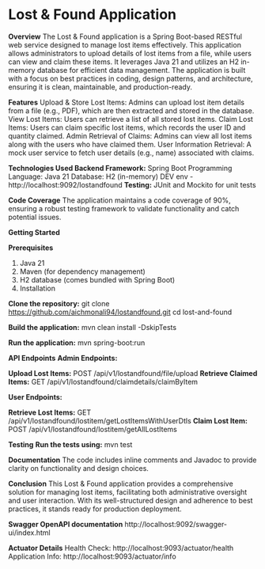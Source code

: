 # Lost & Found Application
**Overview**
The Lost & Found application is a Spring Boot-based RESTful web service designed to manage lost items effectively. This application allows administrators to upload details of lost items from a file, while users can view and claim these items. It leverages Java 21 and utilizes an H2 in-memory database for efficient data management. The application is built with a focus on best practices in coding, design patterns, and architecture, ensuring it is clean, maintainable, and production-ready.

**Features**
Upload & Store Lost Items: Admins can upload lost item details from a file (e.g., PDF), which are then extracted and stored in the database.
View Lost Items: Users can retrieve a list of all stored lost items.
Claim Lost Items: Users can claim specific lost items, which records the user ID and quantity claimed.
Admin Retrieval of Claims: Admins can view all lost items along with the users who have claimed them.
User Information Retrieval: A mock user service to fetch user details (e.g., name) associated with claims.

**Technologies Used Backend Framework:** Spring Boot
Programming Language: Java 21
Database: H2 (in-memory) 
DEV env - http://localhost:9092/lostandfound
**Testing:** JUnit and Mockito for unit tests

**Code Coverage**
The application maintains a code coverage of 90%, ensuring a robust testing framework to validate functionality and catch potential issues.

**Getting Started**

**Prerequisites**
1. Java 21
2. Maven (for dependency management)
3. H2 database (comes bundled with Spring Boot)
4. Installation

**Clone the repository:**
git clone https://github.com/aichmonali94/lostandfound.git
cd lost-and-found

**Build the application:**
mvn clean install -DskipTests

**Run the application:**
mvn spring-boot:run

**API Endpoints**
**Admin Endpoints:**

**Upload Lost Items:** POST /api/v1/lostandfound/file/upload
**Retrieve Claimed Items:** GET /api/v1/lostandfound/claimdetails/claimByItem

**User Endpoints:**

**Retrieve Lost Items:** GET /api/v1/lostandfound/lostitem/getLostItemsWithUserDtls
**Claim Lost Item:** POST /api/v1/lostandfound/lostitem/getAllLostItems

**Testing**
**Run the tests using:**
mvn test

**Documentation**
The code includes inline comments and Javadoc to provide clarity on functionality and design choices.

**Conclusion**
This Lost & Found application provides a comprehensive solution for managing lost items, facilitating both administrative oversight and user interaction. With its well-structured design and adherence to best practices, it stands ready for production deployment.

**Swagger OpenAPI documentation**
http://localhost:9092/swagger-ui/index.html

**Actuator Details**
Health Check: http://localhost:9093/actuator/health
Application Info: http://localhost:9093/actuator/info